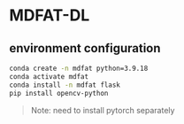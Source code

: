 # MDFAT-DL

## environment configuration

```bash
conda create -n mdfat python=3.9.18
conda activate mdfat
conda install -n mdfat flask
pip install opencv-python
```
> Note: need to install pytorch separately
